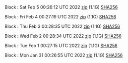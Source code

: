 Block [](https://testnet-insight.dashevo.org/insight/block/): Sat Feb  5 00:26:12 UTC 2022 [zip](https://dash-bootstrap.ams3.digitaloceanspaces.com/testnet/2022-02-05/bootstrap.dat.zip) (1.1G) [SHA256](https://dash-bootstrap.ams3.digitaloceanspaces.com/testnet/2022-02-05/sha256.txt)

Block [](https://testnet-insight.dashevo.org/insight/block/): Fri Feb  4 00:27:19 UTC 2022 [zip](https://dash-bootstrap.ams3.digitaloceanspaces.com/testnet/2022-02-04/bootstrap.dat.zip) (1.1G) [SHA256](https://dash-bootstrap.ams3.digitaloceanspaces.com/testnet/2022-02-04/sha256.txt)

Block [](https://testnet-insight.dashevo.org/insight/block/): Thu Feb  3 00:28:35 UTC 2022 [zip](https://dash-bootstrap.ams3.digitaloceanspaces.com/testnet/2022-02-03/bootstrap.dat.zip) (1.1G) [SHA256](https://dash-bootstrap.ams3.digitaloceanspaces.com/testnet/2022-02-03/sha256.txt)

Block [](https://testnet-insight.dashevo.org/insight/block/): Wed Feb  2 00:28:34 UTC 2022 [zip](https://dash-bootstrap.ams3.digitaloceanspaces.com/testnet/2022-02-02/bootstrap.dat.zip) (1.1G) [SHA256](https://dash-bootstrap.ams3.digitaloceanspaces.com/testnet/2022-02-02/sha256.txt)

Block [](https://testnet-insight.dashevo.org/insight/block/): Tue Feb  1 00:27:15 UTC 2022 [zip](https://dash-bootstrap.ams3.digitaloceanspaces.com/testnet/2022-02-01/bootstrap.dat.zip) (1.1G) [SHA256](https://dash-bootstrap.ams3.digitaloceanspaces.com/testnet/2022-02-01/sha256.txt)

Block [](https://testnet-insight.dashevo.org/insight/block/): Mon Jan 31 00:26:55 UTC 2022 [zip](https://dash-bootstrap.ams3.digitaloceanspaces.com/testnet/2022-01-31/bootstrap.dat.zip) (1.1G) [SHA256](https://dash-bootstrap.ams3.digitaloceanspaces.com/testnet/2022-01-31/sha256.txt)
